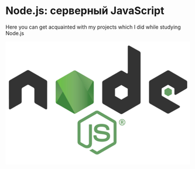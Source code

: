 # Node.js: серверный JavaScript

Here you can get acquainted with my projects which I did while studying Node.js

![Node.js logo](node-js.png)
